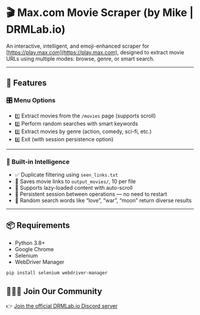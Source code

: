 # 🎬 Max.com Movie Scraper (by Mike | DRMLab.io)

An interactive, intelligent, and emoji-enhanced scraper for [https://play.max.com](https://play.max.com), designed to extract movie URLs using multiple modes: browse, genre, or smart search.

---

## 🚀 Features

### 🎛️ Menu Options
- `1️⃣` Extract movies from the `/movies` page (supports scroll)
- `2️⃣` Perform random searches with smart keywords
- `3️⃣` Extract movies by genre (action, comedy, sci-fi, etc.)
- `4️⃣` Exit (with session persistence option)

---

### 🧠 Built-in Intelligence
- ✅ Duplicate filtering using `seen_links.txt`
- 💾 Saves movie links to `output_movies/`, 10 per file
- 📜 Supports lazy-loaded content with auto-scroll
- 🔁 Persistent session between operations — no need to restart
- 🎲 Random search words like “love”, “war”, “moon” return diverse results

---

## 📦 Requirements
- Python 3.8+
- Google Chrome
- Selenium
- WebDriver Manager

```bash
pip install selenium webdriver-manager
```

## 🧑‍🤝‍🧑 Join Our Community

👉 [Join the official DRMLab.io Discord server](https://discord.gg/7bdh7ad6ex)
